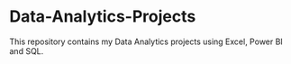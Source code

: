 # Data-Analytics-Projects
This repository contains my Data Analytics projects using Excel, Power BI and SQL.
